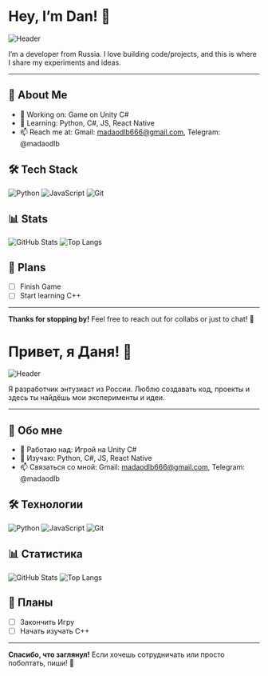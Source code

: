 # Hey, I’m Dan! 👋

![Header](https://via.placeholder.com/1200x300.png?text=Welcome+to+My+GitHub)

I’m a developer from Russia. I love building code/projects, and this is where I share my experiments and ideas.

---

## 🌟 About Me
- 🔭 Working on: Game on Unity C#
- 🌱 Learning: Python, C#, JS, React Native
- 📫 Reach me at: Gmail: madaodlb666@gmail.com, Telegram: @madaodlb

## 🛠 Tech Stack
![Python](https://img.shields.io/badge/-Python-3776AB?style=flat&logo=python&logoColor=white)
![JavaScript](https://img.shields.io/badge/-JavaScript-F7DF1E?style=flat&logo=javascript&logoColor=black)
![Git](https://img.shields.io/badge/-Git-F05032?style=flat&logo=git&logoColor=white)

## 📊 Stats
![GitHub Stats](https://github-readme-stats.vercel.app/api?username=[NeuroPluse]&show_icons=true&theme=radical)
![Top Langs](https://github-readme-stats.vercel.app/api/top-langs/?username=[NeuroPluse]&layout=compact&theme=radical)

## 📌 Plans
- [ ] Finish Game
- [ ] Start learning C++

---

**Thanks for stopping by!** Feel free to reach out for collabs or just to chat! 🚀



# Привет, я Даня! 👋

![Header](https://via.placeholder.com/1200x300.png?text=Welcome+to+My+GitHub)

Я разработчик энтузиаст из России. Люблю создавать код, проекты и здесь ты найдёшь мои эксперименты и идеи.

---

## 🌟 Обо мне
- 🔭 Работаю над: Игрой на Unity C#
- 🌱 Изучаю: Python, C#, JS, React Native
- 📫 Связаться со мной: Gmail: madaodlb666@gmail.com, Telegram: @madaodlb

## 🛠 Технологии
![Python](https://img.shields.io/badge/-Python-3776AB?style=flat&logo=python&logoColor=white)
![JavaScript](https://img.shields.io/badge/-JavaScript-F7DF1E?style=flat&logo=javascript&logoColor=black)
![Git](https://img.shields.io/badge/-Git-F05032?style=flat&logo=git&logoColor=white)

## 📊 Статистика
![GitHub Stats](https://github-readme-stats.vercel.app/api?username=[твой_логин]&show_icons=true&theme=radical)
![Top Langs](https://github-readme-stats.vercel.app/api/top-langs/?username=[твой_логин]&layout=compact&theme=radical)


## 📌 Планы
- [ ] Закончить Игру
- [ ] Начать изучать C++

---

**Спасибо, что заглянул!** Если хочешь сотрудничать или просто поболтать, пиши! 🚀

